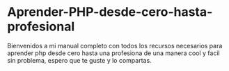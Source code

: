 # Aprender-PHP-desde-cero-hasta-profesional
Bienvenidos a mi manual completo con todos los recursos necesarios para aprender php desde cero hasta una profesiona de una manera cool y facil sin problema, espero que te guste y lo compartas.
